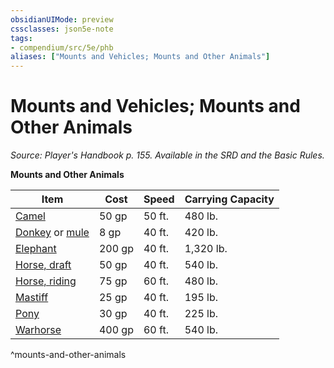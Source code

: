 ```yaml
---
obsidianUIMode: preview
cssclasses: json5e-note
tags:
- compendium/src/5e/phb
aliases: ["Mounts and Vehicles; Mounts and Other Animals"]
---
```

# Mounts and Vehicles; Mounts and Other Animals
*Source: Player's Handbook p. 155. Available in the SRD and the Basic Rules.* 

**Mounts and Other Animals**

| Item | Cost | Speed | Carrying Capacity |
|------|------|-------|-------------------|
| [Camel](compendium/items/camel.md) | 50 gp | 50 ft. | 480 lb. |
| [Donkey](compendium/items/donkey.md) or [mule](compendium/items/mule.md) | 8 gp | 40 ft. | 420 lb. |
| [Elephant](compendium/items/elephant.md) | 200 gp | 40 ft. | 1,320 lb. |
| [Horse, draft](compendium/items/draft-horse.md) | 50 gp | 40 ft. | 540 lb. |
| [Horse, riding](compendium/items/riding-horse.md) | 75 gp | 60 ft. | 480 lb. |
| [Mastiff](compendium/items/mastiff.md) | 25 gp | 40 ft. | 195 lb. |
| [Pony](compendium/items/pony.md) | 30 gp | 40 ft. | 225 lb. |
| [Warhorse](compendium/items/warhorse.md) | 400 gp | 60 ft. | 540 lb. |
^mounts-and-other-animals
